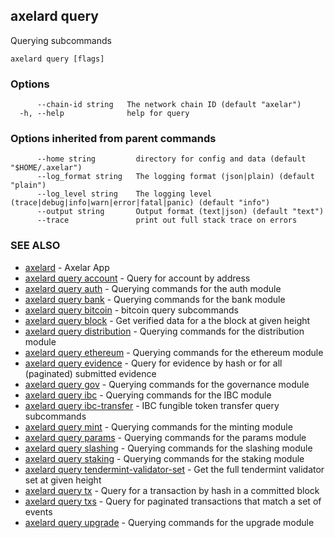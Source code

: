 ## axelard query

Querying subcommands

```
axelard query [flags]
```

### Options

```
      --chain-id string   The network chain ID (default "axelar")
  -h, --help              help for query
```

### Options inherited from parent commands

```
      --home string         directory for config and data (default "$HOME/.axelar")
      --log_format string   The logging format (json|plain) (default "plain")
      --log_level string    The logging level (trace|debug|info|warn|error|fatal|panic) (default "info")
      --output string       Output format (text|json) (default "text")
      --trace               print out full stack trace on errors
```

### SEE ALSO

- [axelard](axelard.md)	 - Axelar App
- [axelard query account](axelard_query_account.md)	 - Query for account by address
- [axelard query auth](axelard_query_auth.md)	 - Querying commands for the auth module
- [axelard query bank](axelard_query_bank.md)	 - Querying commands for the bank module
- [axelard query bitcoin](axelard_query_bitcoin.md)	 - bitcoin query subcommands
- [axelard query block](axelard_query_block.md)	 - Get verified data for a the block at given height
- [axelard query distribution](axelard_query_distribution.md)	 - Querying commands for the distribution module
- [axelard query ethereum](axelard_query_ethereum.md)	 - Querying commands for the ethereum module
- [axelard query evidence](axelard_query_evidence.md)	 - Query for evidence by hash or for all (paginated) submitted evidence
- [axelard query gov](axelard_query_gov.md)	 - Querying commands for the governance module
- [axelard query ibc](axelard_query_ibc.md)	 - Querying commands for the IBC module
- [axelard query ibc-transfer](axelard_query_ibc-transfer.md)	 - IBC fungible token transfer query subcommands
- [axelard query mint](axelard_query_mint.md)	 - Querying commands for the minting module
- [axelard query params](axelard_query_params.md)	 - Querying commands for the params module
- [axelard query slashing](axelard_query_slashing.md)	 - Querying commands for the slashing module
- [axelard query staking](axelard_query_staking.md)	 - Querying commands for the staking module
- [axelard query tendermint-validator-set](axelard_query_tendermint-validator-set.md)	 - Get the full tendermint validator set at given height
- [axelard query tx](axelard_query_tx.md)	 - Query for a transaction by hash in a committed block
- [axelard query txs](axelard_query_txs.md)	 - Query for paginated transactions that match a set of events
- [axelard query upgrade](axelard_query_upgrade.md)	 - Querying commands for the upgrade module
